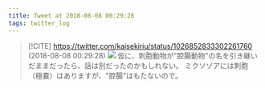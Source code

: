 ```yaml
---
title: Tweet at 2018-08-08 00:29:28
tags: twitter_log
---
```


> [!CITE] https://twitter.com/kaisekiriu/status/1026852833302261760 (2018-08-08 00:29:28)
> ![](https://twitter.com/kaisekiriu/status/1026852833302261760)
> 仮に、刺胞動物が"腔腸動物"の名を引き継いだままだったら、話は別だったのかもしれない。
> ミクソゾアには刺胞（極嚢）はありますが、"腔腸"はもたないので。

